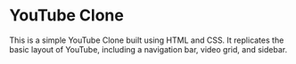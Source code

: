 # YouTube Clone

This is a simple YouTube Clone built using HTML and CSS. It replicates the basic layout of YouTube, including a navigation bar, video grid, and sidebar.

